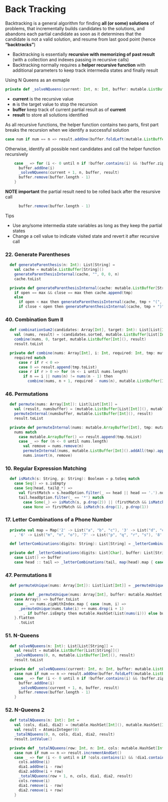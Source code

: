 # Back Tracking
Backtracking is a general algorithm for finding **all (or some) solutions** of problems, 
that incrementally builds candidates to the solutions, 
and abandons each partial candidate as soon as it determines that the candidate is not a valid solution, 
and resume from last good point (hence **“backtracks”**)
- Backtracking is essentially **recursive with memorizing of past result** (with a collection and indexes passing in recursive calls) 
- Backtracking normally requires a **helper recursive function** with additional parameters to keep track intermedia states and finally result

Using N Queens as an exmaple
```scala
private def _solveNQueens(current: Int, n: Int, buffer: mutable.ListBuffer[Int], result: mutable.ListBuffer[List[String]]): Unit
```
- **current** is the recursive value
- **n** is the target value to stop the recursion 
- **buffer** keep track of current partial result as of **current**
- **result** to store all solutions identified

As all recursive functions, the helper function contains two parts, first part breaks the recursion when we identify a successful solution
```scala
case num if num == n => result.addOne(buffer.foldLeft(mutable.ListBuffer[String]()) { case (b, i) => b.addOne(".".repeat(n).updated(i, 'Q')) }.toList)
```
Otherwise, identify all possible next candidates and call the helper function recursively
```scala
    case _ => for (i <- 0 until n if !buffer.contains(i) && !buffer.zipWithIndex.foldLeft(false) { case (r, (v, idx)) => r || (i - (current - idx)) == v || (i + (current - idx)) == v }) {
      buffer.addOne(i)
      _solveNQueens(current + 1, n, buffer, result)
      buffer.remove(buffer.length - 1)
    }
```
**NOTE important** the partial result need to be rolled back after the resursive call
```scala
      buffer.remove(buffer.length - 1)
```

Tips
- Use any/some intermedia state variables as long as they keep the partial states 
- Change a cell value to indicate visited state and revert it after recursive call

### 22. Generate Parentheses
```scala
  def generateParenthesis(n: Int): List[String] =
    val cache = mutable.ListBuffer[String]()
    generateParenthesisInternal(cache, "", 0, 0, n)
    cache.toList

  private def generateParenthesisInternal(cache: mutable.ListBuffer[String], tmp: String, open: Int, close: Int, max: Int): Unit =
    if open == max && close == max then cache.append(tmp)
    else
      if open < max then generateParenthesisInternal(cache, tmp + "(", open + 1, close, max)
      if close < open then generateParenthesisInternal(cache, tmp + ")", open, close + 1, max)
```

### 40. Combination Sum II
```scala
  def combinationSum2(candidates: Array[Int], target: Int): List[List[Int]] =
    val (nums, result) = (candidates.sorted, mutable.ListBuffer[List[Int]]())
    combine(nums, 0, target, mutable.ListBuffer[Int](), result)
    result.toList

  private def combine(nums: Array[Int], i: Int, required: Int, tmp: mutable.ListBuffer[Int], result: mutable.ListBuffer[List[Int]]): Unit =
    required match
      case r if r < 0 =>
      case 0 => result.append(tmp.toList)
      case r if r > 0 => for (n <- i until nums.length)
        if n == i || nums(n) != nums(n - 1) then
          combine(nums, n + 1, required - nums(n), mutable.ListBuffer[Int]().addAll(tmp).append(nums(n)), result)
```

### 46. Permutations
```scala
  def permute(nums: Array[Int]): List[List[Int]] =
    val (result, numsbuffer) = (mutable.ListBuffer[List[Int]](), mutable.ArrayBuffer[Int]().addAll(nums))
    permuteInternal(numsbuffer, mutable.ListBuffer[Int](), result)
    result.toList

  private def permuteInternal(nums: mutable.ArrayBuffer[Int], tmp: mutable.ListBuffer[Int], result: mutable.ListBuffer[List[Int]]): Unit =
    nums match
      case mutable.ArrayBuffer() => result.append(tmp.toList)
      case _ => for (n <- 0 until nums.length)
        val remove = nums.remove(n)
        permuteInternal(nums, mutable.ListBuffer[Int]().addAll(tmp).append(remove), result)
        nums.insert(n, remove)
```

### 10. Regular Expression Matching
```scala
  def isMatch(s: String, p: String): Boolean = p.toSeq match
    case Seq() => s.isEmpty
    case Seq(head, tail@_*) =>
      val firstMatch = s.headOption.filter(_ == head || head == '.').nonEmpty
      tail.headOption.filter(_ == '*') match
        case Some(_) => isMatch(s, p.drop(2)) || (firstMatch && isMatch(s.drop(1), p))
        case None => firstMatch && isMatch(s.drop(1), p.drop(1))
```

### 17. Letter Combinations of a Phone Number
```scala
  private val map = Map('2' -> List("a", "b", "c"), '3' -> List("d", "e", "f"), '4' -> List("g", "h", "i"), '5' -> List("j", "k", "l")
    , '6' -> List("m", "n", "o"), '7' -> List("p", "q", "r", "s"), '8' -> List("t", "u", "v"), '9' -> List("w", "x", "y", "z"))

  def letterCombinations(digits: String): List[String] = _letterCombinations(digits.toList, List.empty[String])

  private def _letterCombinations(digits: List[Char], buffer: List[String]): List[String] = digits match
    case List() => buffer
    case head :: tail => _letterCombinations(tail, map(head).map { case d => if buffer.isEmpty then List(d) else buffer.map(b => b + d) }.flatten)
```

### 47. Permutations II
```scala
  def permuteUnique(nums: Array[Int]): List[List[Int]] = _permuteUnique(nums, mutable.HashSet[List[Int]]())

  private def _permuteUnique(nums: Array[Int], buffer: mutable.HashSet[List[Int]]): List[List[Int]] = nums match
    case Array() => buffer.toList
    case _ => nums.zipWithIndex.map { case (num, i) =>
      _permuteUnique(nums.take(i) ++ nums.drop(i + 1)
        , if buffer.isEmpty then mutable.HashSet(List(nums(i))) else buffer.map(l => nums(i) :: l))
    }.flatten
      .toList
```

### 51. N-Queens
```scala
  def solveNQueens(n: Int): List[List[String]] =
    val result = mutable.ListBuffer[List[String]]()
    _solveNQueens(0, n, mutable.ListBuffer[Int](), result)
    result.toList

  private def _solveNQueens(current: Int, n: Int, buffer: mutable.ListBuffer[Int], result: mutable.ListBuffer[List[String]]): Unit = current match
    case num if num == n => result.addOne(buffer.foldLeft(mutable.ListBuffer[String]()) { case (b, i) => b.addOne(".".repeat(n).updated(i, 'Q')) }.toList)
    case _ => for (i <- 0 until n if !buffer.contains(i) && !buffer.zipWithIndex.foldLeft(false) { case (r, (v, idx)) => r || (i - (current - idx)) == v || (i + (current - idx)) == v }) {
      buffer.addOne(i)
      _solveNQueens(current + 1, n, buffer, result)
      buffer.remove(buffer.length - 1)
    }
```

### 52. N-Queens 2
```scala
  def totalNQueens(n: Int): Int =
    val (cols, dia1, dia2) = (mutable.HashSet[Int](), mutable.HashSet[Int](), mutable.HashSet[Int]())
    val result = AtomicInteger(0)
    _totalNQueens(0, n, cols, dia1, dia2, result)
    result.intValue()

  private def _totalNQueens(row: Int, n: Int, cols: mutable.HashSet[Int], dia1: mutable.HashSet[Int], dia2: mutable.HashSet[Int], result: AtomicInteger): Unit = row match
    case num if num == n => result.incrementAndGet()
    case _ => for (i <- 0 until n if !cols.contains(i) && !dia1.contains(i - row) && !dia2.contains(i + row)) {
      cols.addOne(i)
      dia1.addOne(i - row)
      dia2.addOne(i + row)
      _totalNQueens(row + 1, n, cols, dia1, dia2, result)
      cols.remove(i)
      dia1.remove(i - row)
      dia2.remove(i + row)
    }
```